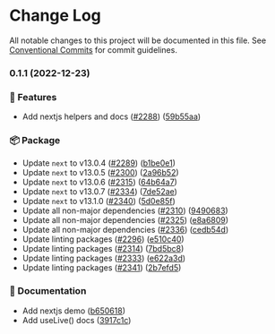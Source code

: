 # Change Log

All notable changes to this project will be documented in this file.
See [Conventional Commits](https://conventionalcommits.org) for commit guidelines.

### 0.1.1 (2022-12-23)

### 🚀 Features

* Add nextjs helpers and docs ([#2288](https://github.com/coinbase/rest-hooks/issues/2288)) ([59b55aa](https://github.com/coinbase/rest-hooks/commit/59b55aa0b380593dccfed74e3cd9c0b47a9e8699))

### 📦 Package

* Update `next` to v13.0.4 ([#2289](https://github.com/coinbase/rest-hooks/issues/2289)) ([b1be0e1](https://github.com/coinbase/rest-hooks/commit/b1be0e100ff3c655f7d85ddafd8579fd92d26e6a))
* Update `next` to v13.0.5 ([#2300](https://github.com/coinbase/rest-hooks/issues/2300)) ([2a96b52](https://github.com/coinbase/rest-hooks/commit/2a96b528f7ea95a760aab36df3a8efa293a535e5))
* Update `next` to v13.0.6 ([#2315](https://github.com/coinbase/rest-hooks/issues/2315)) ([64b64a7](https://github.com/coinbase/rest-hooks/commit/64b64a7ae7ff7dcbdc6c6f84d6de161a15a297fc))
* Update `next` to v13.0.7 ([#2334](https://github.com/coinbase/rest-hooks/issues/2334)) ([7de52ae](https://github.com/coinbase/rest-hooks/commit/7de52ae299498003b29a8a3e827ca93c14c7e309))
* Update `next` to v13.1.0 ([#2340](https://github.com/coinbase/rest-hooks/issues/2340)) ([5d0e85f](https://github.com/coinbase/rest-hooks/commit/5d0e85fe4a0db39fb38b376333f28a2397db7eb9))
* Update all non-major dependencies ([#2310](https://github.com/coinbase/rest-hooks/issues/2310)) ([9490683](https://github.com/coinbase/rest-hooks/commit/9490683a702bb18f17eb3de42b83521c9f3209a4))
* Update all non-major dependencies ([#2325](https://github.com/coinbase/rest-hooks/issues/2325)) ([e8a6809](https://github.com/coinbase/rest-hooks/commit/e8a68098423a577f58b3c5ab8ec079eb8812094e))
* Update all non-major dependencies ([#2336](https://github.com/coinbase/rest-hooks/issues/2336)) ([cedb54d](https://github.com/coinbase/rest-hooks/commit/cedb54d476ae6d7d19b472e1424bb60ca386be54))
* Update linting packages ([#2296](https://github.com/coinbase/rest-hooks/issues/2296)) ([e510c40](https://github.com/coinbase/rest-hooks/commit/e510c409b16fc340de585fc6099b86239a3fbc43))
* Update linting packages ([#2314](https://github.com/coinbase/rest-hooks/issues/2314)) ([7bd5bc8](https://github.com/coinbase/rest-hooks/commit/7bd5bc85b7c333fb7b33cc8b41bc225f1dd9dbf4))
* Update linting packages ([#2333](https://github.com/coinbase/rest-hooks/issues/2333)) ([e622a3d](https://github.com/coinbase/rest-hooks/commit/e622a3d60d0c2d66b0ae53ce97ada9e76aad12c7))
* Update linting packages ([#2341](https://github.com/coinbase/rest-hooks/issues/2341)) ([2b7efd5](https://github.com/coinbase/rest-hooks/commit/2b7efd578806b1aa81d4a6e27e80e69f4c277e5f))

### 📝 Documentation

* Add nextjs demo ([b650618](https://github.com/coinbase/rest-hooks/commit/b6506180ef41a73eb4c926eef3786e0394c3a2c3))
* Add useLive() docs ([3917c1c](https://github.com/coinbase/rest-hooks/commit/3917c1c3490794d0a7a987c7d6b3a255b25943ee))
